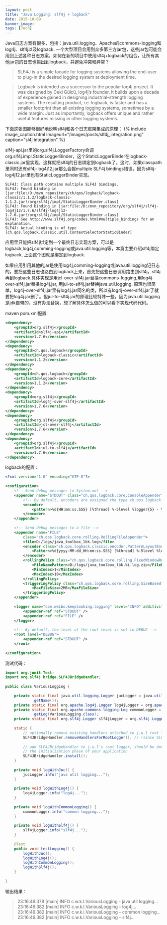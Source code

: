 ```yaml
---
layout: post
title: "Java Logging: slf4j + logback"
date: 2015-10-09
banner_image: 
tags: [Tech]
---
```


Java日志方案有很多，包括：java.util.logging、Apache的commons-logging和log4j、slf4j以及logback. 一个大型项目会用到众多第三方jar包，这些jar包可能会用到上述各种日志方案，如何在新的项目中使用slf4j+logback的组合，让所有其他jar包的日志也输出到logback，并避免冲突和异常？

<!--more-->

> SLF4J is a simple facade for logging systems allowing the end-user to plug-in the desired logging system at deployment time.  

> Logback is intended as a successor to the popular log4j project. It was designed by Ceki Gülcü, log4j’s founder. It builds upon a decade of experience gained in designing industrial-strength logging systems. The resulting product, i.e. logback, is faster and has a smaller footprint than all existing logging systems, sometimes by a wide margin. Just as importantly, logback offers unique and rather useful features missing in other logging systems.  

下面这张图能够很好地说明slf4j和各个日志框架集成的原理：
{% include image_caption.html imageurl="/images/posts/slf4j_integration.png" caption="sl4j integration" %}

slf4j-api.jar里的org.slf4j.LoggerFactory会调org.slf4j.impl.StaticLoggerBinder，这个StaticLoggerBinder在logback-classic.jar里实现，这样就把slf4j的日志绑定到logback了。这时，如果classpath里同时还有slf4j-log4j12.jar那么会报multiple SLF4j bindings错误，因为slf4j-log4j12.jar里也有StaticLoggerBinder实现。

```
SLF4J: Class path contains multiple SLF4J bindings. 
SLF4J: Found binding in [jar:file:/D:/mvn_repository/ch/qos/logback/logback-classic/1.1.2/logback-classic-1.1.2.jar!/org/slf4j/impl/StaticLoggerBinder.class]  
SLF4J: Found binding in [jar:file:/D:/mvn_repository/org/slf4j/slf4j-log4j12/1.7.6/slf4j-log4j12-1.7.6.jar!/org/slf4j/impl/StaticLoggerBinder.class]  
SLF4J: See http://www.slf4j.org/codes.html#multiple_bindings for an explanation.  
SLF4J: Actual binding is of type [ch.qos.logback.classic.util.ContextSelectorStaticBinder] 
```

应用里只能把slf4j绑定到一个最终日志实现方案，可以是logback,log4j,comming-logging或java.util.logging等，本篇主要介绍slf4j绑定logback, 上面这个图就是绑定到logback.

如果应用引用其他的jar是使用log4j,comming-logging或java.util.logging记日志的，要把这些日志也路由到logback上来，首先把这些日志调用路由到slf4j，slf4j再到logback.具体实现是用jcl-over-slf4j.jar替换commons-logging,用log4j-over-slf4j.jar替换log4j.jar, 用jul-to-slf4j.jar替换java.util.logging. 原理也很简单，log4j-over-slf4j.jar里有log4j.jar同名的类，所以有log4j-over-slf4j.jar了就要把log4j.jar删了。但jul-to-slf4j.jar的原理比较特殊一些，因为java.util.logging是jdk自带的，没有办法替换，想了解具体怎么做的可以看下实现代码代码。

maven pom.xml配置:

```xml
<dependency>  
    <groupId>org.slf4j</groupId>  
    <artifactId>slf4j-api</artifactId>  
    <version>1.7.6</version>  
</dependency>  
<dependency>  
    <groupId>ch.qos.logback</groupId>  
    <artifactId>logback-classic</artifactId>  
    <version>1.1.2</version>  
</dependency>  
<dependency>  
    <groupId>ch.qos.logback</groupId>  
    <artifactId>logback-core</artifactId>  
    <version>1.1.2</version>  
</dependency>  
<dependency>  
    <groupId>org.slf4j</groupId>  
    <artifactId>log4j-over-slf4j</artifactId>  
    <version>1.7.6</version>  
</dependency>  
<dependency>  
    <groupId>org.slf4j</groupId>  
    <artifactId>jcl-over-slf4j</artifactId>  
    <version>1.7.6</version>  
</dependency>  
<dependency>  
    <groupId>org.slf4j</groupId>  
    <artifactId>jul-to-slf4j</artifactId>  
    <version>1.7.6</version>  
</dependency>  
```

logback的配置：

```xml
<?xml version="1.0" encoding="UTF-8"?>  
  
<configuration>  
    <!-- Send debug messages to System.out -->  
    <appender name="STDOUT" class="ch.qos.logback.core.ConsoleAppender">  
        <!-- By default, encoders are assigned the type ch.qos.logback.classic.encoder.PatternLayoutEncoder -->  
        <encoder>  
            <pattern>%d{HH:mm:ss.SSS} [%thread] %-5level %logger{5} - %msg%n</pattern>  
        </encoder>  
    </appender>  
  
    <!-- Send debug messages to a file -->  
    <appender name="FILE"  
        class="ch.qos.logback.core.rolling.RollingFileAppender">  
        <file>D:/logs/java_toolbox_lbk.log</file>  
        <encoder class="ch.qos.logback.classic.encoder.PatternLayoutEncoder">  
            <Pattern>%d{yyyy-MM-dd_HH:mm:ss.SSS} [%thread] %-5level %logger{36} - %msg%n</Pattern>  
        </encoder>  
        <rollingPolicy class="ch.qos.logback.core.rolling.FixedWindowRollingPolicy">  
            <FileNamePattern>D:/logs/java_toolbox_lbk.%i.log.zip</FileNamePattern>  
            <MinIndex>1</MinIndex>  
            <MaxIndex>10</MaxIndex>  
        </rollingPolicy>  
        <triggeringPolicy class="ch.qos.logback.core.rolling.SizeBasedTriggeringPolicy">  
            <MaxFileSize>2MB</MaxFileSize>  
        </triggeringPolicy>  
    </appender>  
  
    <logger name="com.weibo.keeplooking.logging" level="INFO" additivity="false">  
        <appender-ref ref="STDOUT" />  
        <appender-ref ref="FILE" />  
    </logger>  
  
    <!-- By default, the level of the root level is set to DEBUG -->  
    <root level="DEBUG">  
        <appender-ref ref="STDOUT" />  
    </root>  
  
</configuration>  
```

测试代码：

```java
import org.junit.Test;  
import org.slf4j.bridge.SLF4JBridgeHandler;  
  
public class VariousLogging {  
  
    private static final java.util.logging.Logger jucLogger = java.util.logging.Logger.getLogger(VariousLogging.class  
            .getName());  
    private static final org.apache.log4j.Logger log4jLogger = org.apache.log4j.Logger.getLogger(VariousLogging.class);  
    private static final org.apache.commons.logging.Log commonLogger = org.apache.commons.logging.LogFactory  
            .getLog(VariousLogging.class);  
    private static final org.slf4j.Logger slf4jLogger = org.slf4j.LoggerFactory.getLogger(VariousLogging.class);  
  
    static {  
        // optionally remove existing handlers attached to j.u.l root logger  
        SLF4JBridgeHandler.removeHandlersForRootLogger(); // (since SLF4J 1.6.5)  
  
        // add SLF4JBridgeHandler to j.u.l's root logger, should be done once during  
        // the initialization phase of your application  
        SLF4JBridgeHandler.install();  
    }  
  
    private void logWithJuc() {  
        jucLogger.info("java util logging...");  
    }  
  
    private void logWithLog4j() {  
        log4jLogger.info("log4j...");  
    }  
  
    private void logWithCommonLogging() {  
        commonLogger.info("common logging...");  
    }  
  
    private void logWithSlf4j() {  
        slf4jLogger.info("slf4j...");  
    }  
  
    @Test  
    public void testLogging() {  
        logWithJuc();  
        logWithLog4j();  
        logWithCommonLogging();  
        logWithSlf4j();  
    }  
  
}  
```

输出结果：

> 23:16:49.378 [main] INFO  c.w.k.l.VariousLogging - java util logging...  
> 23:16:49.382 [main] INFO  c.w.k.l.VariousLogging - log4j...  
> 23:16:49.382 [main] INFO  c.w.k.l.VariousLogging - common logging...  
> 23:16:49.382 [main] INFO  c.w.k.l.VariousLogging - slf4j...  
